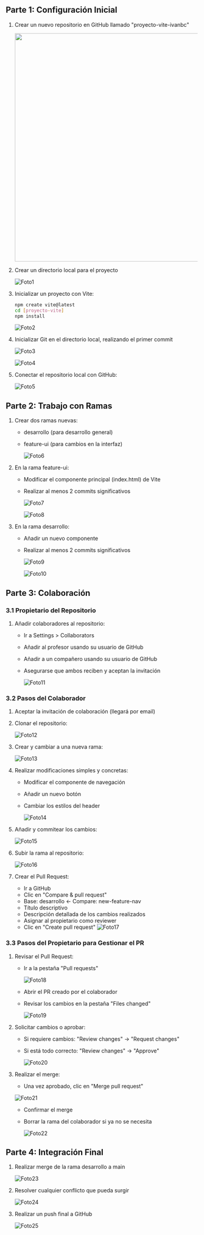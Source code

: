 ## Parte 1: Configuración Inicial

1.  Crear un nuevo repositorio en GitHub llamado "proyecto-vite-ivanbc"

    <img src="./images/foto0.jpg" width="700" height="600">

2.  Crear un directorio local para el proyecto

    ![Foto1](./images/foto1.png)

3.  Inicializar un proyecto con Vite:

    ```bash
    npm create vite@latest 
    cd [proyecto-vite] 
    npm install 
    ```

    ![Foto2](./images/foto2.png)

4.  Inicializar Git en el directorio local, realizando el primer commit

    ![Foto3](./images/foto3.png)

    ![Foto4](./images/foto4.png)

5.  Conectar el repositorio local con GitHub:

    ![Foto5](./images/foto5.png)

## Parte 2: Trabajo con Ramas 

1.  Crear dos ramas nuevas:
    *   desarrollo (para desarrollo general)

    *   feature-ui (para cambios en la interfaz)

          ![Foto6](./images/foto6.png)

2.  En la rama feature-ui:
    *   Modificar el componente principal (index.html) de Vite

    *   Realizar al menos 2 commits significativos

        ![Foto7](./images/foto7.png)

        ![Foto8](./images/foto8.png)
    
3.  En la rama desarrollo:
    *   Añadir un nuevo componente
        
    *   Realizar al menos 2 commits significativos
        
        ![Foto9](./images/foto9.png)

        ![Foto10](./images/foto10.png)

## Parte 3: Colaboración 

### 3.1 Propietario del Repositorio

1.  Añadir colaboradores al repositorio:
    *   Ir a Settings > Collaborators
    *   Añadir al profesor usando su usuario de GitHub
    *   Añadir a un compañero usando su usuario de GitHub
    *   Asegurarse que ambos reciben y aceptan la invitación

        ![Foto11](./images/foto11.png)

### 3.2 Pasos del Colaborador

1.  Aceptar la invitación de colaboración (llegará por email)
    
2.  Clonar el repositorio:

    ![Foto12](./images/foto12.png)

3.  Crear y cambiar a una nueva rama:

    ![Foto13](./images/foto13.png)

4.  Realizar modificaciones simples y concretas:
    *   Modificar el componente de navegación
    *   Añadir un nuevo botón
    *   Cambiar los estilos del header

        ![Foto14](./images/foto14.png)

5.  Añadir y commitear los cambios:

    ![Foto15](./images/foto15.png)

6.  Subir la rama al repositorio:

    ![Foto16](./images/foto16.png)

7.  Crear el Pull Request:
    *   Ir a GitHub
    *   Clic en "Compare & pull request"
    *   Base: desarrollo ← Compare: new-feature-nav
    *   Título descriptivo
    *   Descripción detallada de los cambios realizados
    *   Asignar al propietario como reviewer
    *   Clic en "Create pull request"
        ![Foto17](./images/foto17.png)

### 3.3 Pasos del Propietario para Gestionar el PR

1.  Revisar el Pull Request:
    *   Ir a la pestaña "Pull requests"

        ![Foto18](./images/foto18.png)

    *   Abrir el PR creado por el colaborador
    *   Revisar los cambios en la pestaña "Files changed"

        ![Foto19](./images/foto19.png)

2.  Solicitar cambios o aprobar:
    *   Si requiere cambios: "Review changes" → "Request changes"
    *   Si está todo correcto: "Review changes" → "Approve"

        ![Foto20](./images/foto20.png)

2.  Realizar el merge:
    *   Una vez aprobado, clic en "Merge pull request"

    ![Foto21](./images/foto21.png)

    *   Confirmar el merge
    *   Borrar la rama del colaborador si ya no se necesita

        ![Foto22](./images/foto22.png)
        
## Parte 4: Integración Final

1.  Realizar merge de la rama desarrollo a main

    ![Foto23](./images/foto23.png)

2.  Resolver cualquier conflicto que pueda surgir

    ![Foto24](./images/foto24.png)

3.  Realizar un push final a GitHub

    ![Foto25](./images/foto25.png)
